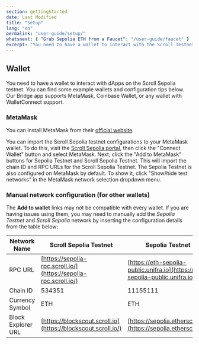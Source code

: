 ```yaml
---
section: gettingStarted
date: Last Modified
title: "Setup"
lang: "en"
permalink: "user-guide/setup/"
whatsnext: { "Grab Sepolia ETH from a Faucet": "/user-guide/faucet" }
excerpt: "You need to have a wallet to interact with the Scroll Testnet. You can find some example wallets and configuration tips here."
---
```


## Wallet

You need to have a wallet to interact with dApps on the Scroll Sepolia testnet. You can find some example wallets and configuration tips below. Our Bridge app supports MetaMask, Coinbase Wallet, or any wallet with WalletConnect support.

### MetaMask

You can install MetaMask from their [official website](https://metamask.io/download/).

You can import the Scroll Sepolia testnet configurations to your MetaMask wallet. To do this, visit the [Scroll Sepolia portal](https://scroll.io/portal), then click the "Connect Wallet" button and select MetaMask. Next, click the "Add to MetaMask" buttons for Sepolia Testnet and Scroll Sepolia Testnet. This will import the chain ID and RPC URLs for the Scroll Sepolia Testnet. The Sepolia Testnet is also configured on MetaMask by default. To show it, click "Show/hide test networks" in the MetaMask network selection dropdown menu.

### Manual network configuration (for other wallets)

The **Add to wallet** links may not be compatible with every wallet. If you are having issues using them, you may need to manually add the _Sepolia Testnet_ and _Scroll Sepolia_ network by inserting the configuration details from the table below:

| Network Name       | Scroll Sepolia Testnet                                           | Sepolia Testnet                                                              |
| ------------------ | ---------------------------------------------------------------- | ---------------------------------------------------------------------------- |
| RPC URL            | [https://sepolia-rpc.scroll.io/](https://sepolia-rpc.scroll.io/) | [https://eth-sepolia-public.unifra.io](https://eth-sepolia-public.unifra.io) |
| Chain ID           | 534351                                                           | 11155111                                                                     |
| Currency Symbol    | ETH                                                              | ETH                                                                          |
| Block Explorer URL | [https://blockscout.scroll.io](https://blockscout.scroll.io/)    | [https://sepolia.etherscan.io](https://sepolia.etherscan.io)                 |
